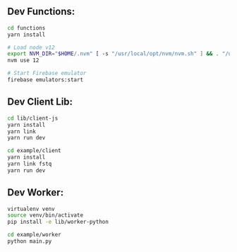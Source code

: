 ## Dev Functions:

```sh
cd functions
yarn install
```


```sh
# Load node v12
export NVM_DIR="$HOME/.nvm" [ -s "/usr/local/opt/nvm/nvm.sh" ] && . "/usr/local/opt/nvm/nvm.sh"
nvm use 12

# Start Firebase emulator
firebase emulators:start
```

## Dev Client Lib:

```sh
cd lib/client-js
yarn install
yarn link
yarn run dev
```

```sh
cd example/client
yarn install
yarn link fstq
yarn run dev
```

## Dev Worker:

```sh
virtualenv venv
source venv/bin/activate
pip install -e lib/worker-python
```

```sh
cd example/worker
python main.py
```